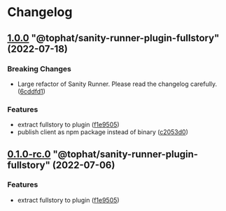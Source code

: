 # Changelog

<!-- MONODEPLOY:BELOW -->

## [1.0.0](https://github.com/tophat/sanity-runner/compare/@tophat/sanity-runner-plugin-fullstory@0.0.1...@tophat/sanity-runner-plugin-fullstory@1.0.0) "@tophat/sanity-runner-plugin-fullstory" (2022-07-18)<a name="1.0.0"></a>

### Breaking Changes

* Large refactor of Sanity Runner. Please read the changelog carefully. ([6cddfd1](https://github.com/tophat/sanity-runner/commits/6cddfd1))

### Features

* extract fullstory to plugin ([f1e9505](https://github.com/tophat/sanity-runner/commits/f1e9505))
* publish client as npm package instead of binary ([c2053d0](https://github.com/tophat/sanity-runner/commits/c2053d0))




## [0.1.0-rc.0](https://github.com/tophat/sanity-runner/compare/@tophat/sanity-runner-plugin-fullstory@0.0.1...@tophat/sanity-runner-plugin-fullstory@0.1.0-rc.0) "@tophat/sanity-runner-plugin-fullstory" (2022-07-06)<a name="0.1.0-rc.0"></a>

### Features

* extract fullstory to plugin ([f1e9505](https://github.com/tophat/sanity-runner/commits/f1e9505))


